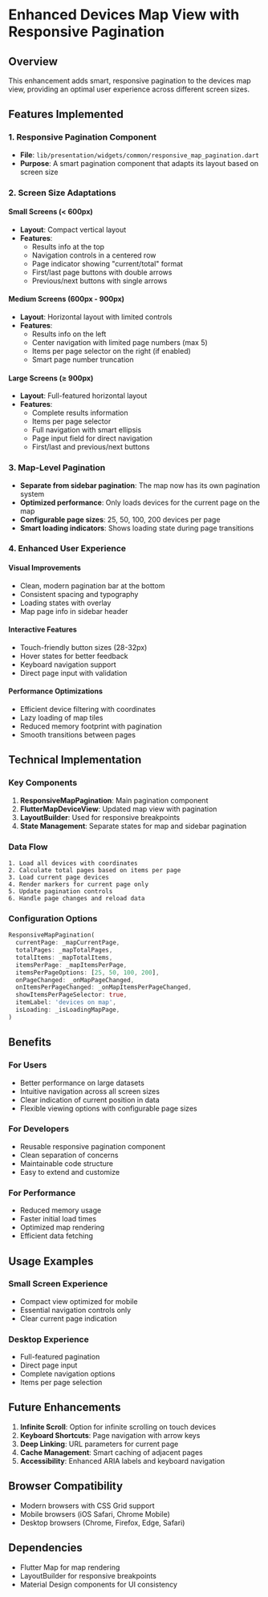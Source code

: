 # Enhanced Devices Map View with Responsive Pagination

## Overview
This enhancement adds smart, responsive pagination to the devices map view, providing an optimal user experience across different screen sizes.

## Features Implemented

### 1. Responsive Pagination Component
- **File**: `lib/presentation/widgets/common/responsive_map_pagination.dart`
- **Purpose**: A smart pagination component that adapts its layout based on screen size

### 2. Screen Size Adaptations

#### **Small Screens (< 600px)**
- **Layout**: Compact vertical layout
- **Features**:
  - Results info at the top
  - Navigation controls in a centered row
  - Page indicator showing "current/total" format
  - First/last page buttons with double arrows
  - Previous/next buttons with single arrows

#### **Medium Screens (600px - 900px)**
- **Layout**: Horizontal layout with limited controls
- **Features**:
  - Results info on the left
  - Center navigation with limited page numbers (max 5)
  - Items per page selector on the right (if enabled)
  - Smart page number truncation

#### **Large Screens (≥ 900px)**
- **Layout**: Full-featured horizontal layout
- **Features**:
  - Complete results information
  - Items per page selector
  - Full navigation with smart ellipsis
  - Page input field for direct navigation
  - First/last and previous/next buttons

### 3. Map-Level Pagination
- **Separate from sidebar pagination**: The map now has its own pagination system
- **Optimized performance**: Only loads devices for the current page on the map
- **Configurable page sizes**: 25, 50, 100, 200 devices per page
- **Smart loading indicators**: Shows loading state during page transitions

### 4. Enhanced User Experience

#### **Visual Improvements**
- Clean, modern pagination bar at the bottom
- Consistent spacing and typography
- Loading states with overlay
- Map page info in sidebar header

#### **Interactive Features**
- Touch-friendly button sizes (28-32px)
- Hover states for better feedback
- Keyboard navigation support
- Direct page input with validation

#### **Performance Optimizations**
- Efficient device filtering with coordinates
- Lazy loading of map tiles
- Reduced memory footprint with pagination
- Smooth transitions between pages

## Technical Implementation

### Key Components

1. **ResponsiveMapPagination**: Main pagination component
2. **FlutterMapDeviceView**: Updated map view with pagination
3. **LayoutBuilder**: Used for responsive breakpoints
4. **State Management**: Separate states for map and sidebar pagination

### Data Flow

```
1. Load all devices with coordinates
2. Calculate total pages based on items per page
3. Load current page devices
4. Render markers for current page only
5. Update pagination controls
6. Handle page changes and reload data
```

### Configuration Options

```dart
ResponsiveMapPagination(
  currentPage: _mapCurrentPage,
  totalPages: _mapTotalPages,
  totalItems: _mapTotalItems,
  itemsPerPage: _mapItemsPerPage,
  itemsPerPageOptions: [25, 50, 100, 200],
  onPageChanged: _onMapPageChanged,
  onItemsPerPageChanged: _onMapItemsPerPageChanged,
  showItemsPerPageSelector: true,
  itemLabel: 'devices on map',
  isLoading: _isLoadingMapPage,
)
```

## Benefits

### **For Users**
- Better performance on large datasets
- Intuitive navigation across all screen sizes
- Clear indication of current position in data
- Flexible viewing options with configurable page sizes

### **For Developers**
- Reusable responsive pagination component
- Clean separation of concerns
- Maintainable code structure
- Easy to extend and customize

### **For Performance**
- Reduced memory usage
- Faster initial load times
- Optimized map rendering
- Efficient data fetching

## Usage Examples

### Small Screen Experience
- Compact view optimized for mobile
- Essential navigation controls only
- Clear current page indication

### Desktop Experience
- Full-featured pagination
- Direct page input
- Complete navigation options
- Items per page selection

## Future Enhancements

1. **Infinite Scroll**: Option for infinite scrolling on touch devices
2. **Keyboard Shortcuts**: Page navigation with arrow keys
3. **Deep Linking**: URL parameters for current page
4. **Cache Management**: Smart caching of adjacent pages
5. **Accessibility**: Enhanced ARIA labels and keyboard navigation

## Browser Compatibility
- Modern browsers with CSS Grid support
- Mobile browsers (iOS Safari, Chrome Mobile)
- Desktop browsers (Chrome, Firefox, Edge, Safari)

## Dependencies
- Flutter Map for map rendering
- LayoutBuilder for responsive breakpoints
- Material Design components for UI consistency
